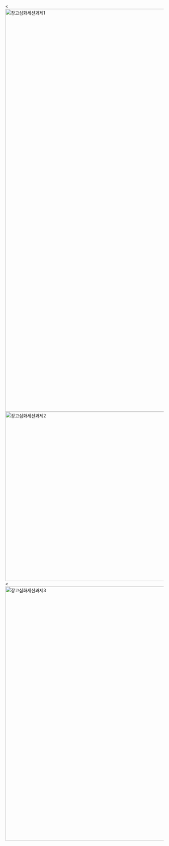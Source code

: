 <<img width="1280" alt="장고심화세션과제1" src="https://github.com/user-attachments/assets/d80f3843-17c5-4e4e-a42f-abd679c4a7e0" />
<img width="538" alt="장고심화세션과제2" src="https://github.com/user-attachments/assets/6dec81c2-e554-4762-9eb4-0c940585d409" />
<<img width="808" alt="장고심화세션과제3" src="https://github.com/user-attachments/assets/67e58d0b-5aa1-4222-b33d-5dddd44271ed" />
